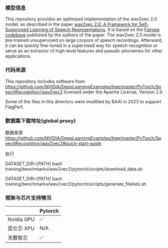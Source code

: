 ### 模型信息

This repository provides an optimized implementation of the wav2vec 2.0 model, as described in the paper [wav2vec 2.0: A Framework for Self-Supervised Learning of Speech Representations](https://proceedings.neurips.cc/paper/2020/file/92d1e1eb1cd6f9fba3227870bb6d7f07-Paper.pdf). It is based on the [Fairseq codebase](https://github.com/facebookresearch/fairseq) published by the authors of the paper. The wav2vec 2.0 model is pre-trained unsupervised on large corpora of speech recordings. Afterward, it can be quickly fine-tuned in a supervised way for speech recognition or serve as an extractor of high-level features and pseudo-phonemes for other applications.

### 代码来源

This repository includes software from https://github.com/NVIDIA/DeepLearningExamples/tree/master/PyTorch/SpeechRecognition/wav2vec2
licensed under the Apache License, Version 2.0

Some of the files in this directory were modified by BAAI in 2023 to support FlagPerf.


### 数据集下载地址(global proxy)
数据来源 https://github.com/NVIDIA/DeepLearningExamples/tree/master/PyTorch/SpeechRecognition/wav2vec2#quick-start-guide

执行

DATASET_DIR=[PATH]  bash training/benchmarks/wav2vec2/pytorch/scripts/download_data.sh

DATASET_DIR=[PATH]  bash training/benchmarks/wav2vec2/pytorch/scripts/generate_filelists.sh

### 框架与芯片支持情况
|            | Pytorch |
| ---------- | ------- | 
| Nvidia GPU | ✅      | 
| 昆仑芯 XPU | N/A      |  
| 天数智芯   | ✅      |
